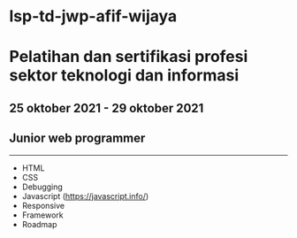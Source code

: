 # lsp-td-jwp-afif-wijaya
# Pelatihan dan sertifikasi profesi sektor teknologi dan informasi
## 25 oktober 2021 - 29 oktober 2021
## Junior web programmer
-------------
- HTML
- CSS
- Debugging
- Javascript (https://javascript.info/)
- Responsive
- Framework
- Roadmap

